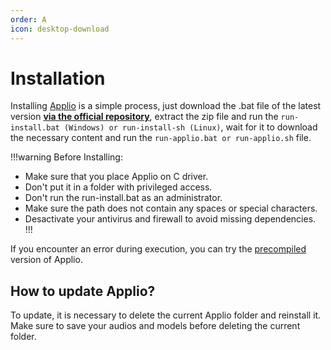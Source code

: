 ```yaml
---
order: A
icon: desktop-download
---
```


# Installation

Installing [Applio](https://docs.applio.org/beginners/frequent-doubts/#what-is-applio-and-where-can-i-use-it) is a simple process, just download the .bat file of the latest version **[via the official repository](https://github.com/IAHispano/Applio/releases)**, extract the zip file and run the `run-install.bat (Windows) or run-install-sh (Linux)`, wait for it to download the necessary content and run the `run-applio.bat or run-applio.sh` file.

!!!warning Before Installing:
- Make sure that you place Applio on C driver.
- Don't put it in a folder with privileged access.
- Don't run the run-install.bat as an administrator.
- Make sure the path does not contain any spaces or special characters.
- Desactivate your antivirus and firewall to avoid missing dependencies.
!!!

If you encounter an error during execution, you can try the [precompiled](/faq\Installation\Compiled.md) version of Applio.

## How to update Applio?
To update, it is necessary to delete the current Applio folder and reinstall it. Make sure to save your audios and models before deleting the current folder.
